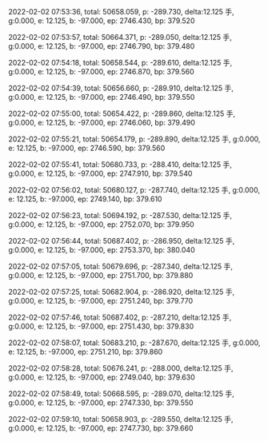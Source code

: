 2022-02-02 07:53:36, total: 50658.059, p: -289.730, delta:12.125 手, g:0.000, e: 12.125, b: -97.000, ep: 2746.430, bp: 379.520

2022-02-02 07:53:57, total: 50664.371, p: -289.050, delta:12.125 手, g:0.000, e: 12.125, b: -97.000, ep: 2746.790, bp: 379.480

2022-02-02 07:54:18, total: 50658.544, p: -289.610, delta:12.125 手, g:0.000, e: 12.125, b: -97.000, ep: 2746.870, bp: 379.560

2022-02-02 07:54:39, total: 50656.660, p: -289.910, delta:12.125 手, g:0.000, e: 12.125, b: -97.000, ep: 2746.490, bp: 379.550

2022-02-02 07:55:00, total: 50654.422, p: -289.860, delta:12.125 手, g:0.000, e: 12.125, b: -97.000, ep: 2746.060, bp: 379.490

2022-02-02 07:55:21, total: 50654.179, p: -289.890, delta:12.125 手, g:0.000, e: 12.125, b: -97.000, ep: 2746.590, bp: 379.560

2022-02-02 07:55:41, total: 50680.733, p: -288.410, delta:12.125 手, g:0.000, e: 12.125, b: -97.000, ep: 2747.910, bp: 379.540

2022-02-02 07:56:02, total: 50680.127, p: -287.740, delta:12.125 手, g:0.000, e: 12.125, b: -97.000, ep: 2749.140, bp: 379.610

2022-02-02 07:56:23, total: 50694.192, p: -287.530, delta:12.125 手, g:0.000, e: 12.125, b: -97.000, ep: 2752.070, bp: 379.950

2022-02-02 07:56:44, total: 50687.402, p: -286.950, delta:12.125 手, g:0.000, e: 12.125, b: -97.000, ep: 2753.370, bp: 380.040

2022-02-02 07:57:05, total: 50679.696, p: -287.340, delta:12.125 手, g:0.000, e: 12.125, b: -97.000, ep: 2751.700, bp: 379.880

2022-02-02 07:57:25, total: 50682.904, p: -286.920, delta:12.125 手, g:0.000, e: 12.125, b: -97.000, ep: 2751.240, bp: 379.770

2022-02-02 07:57:46, total: 50687.402, p: -287.210, delta:12.125 手, g:0.000, e: 12.125, b: -97.000, ep: 2751.430, bp: 379.830

2022-02-02 07:58:07, total: 50683.210, p: -287.670, delta:12.125 手, g:0.000, e: 12.125, b: -97.000, ep: 2751.210, bp: 379.860

2022-02-02 07:58:28, total: 50676.241, p: -288.000, delta:12.125 手, g:0.000, e: 12.125, b: -97.000, ep: 2749.040, bp: 379.630

2022-02-02 07:58:49, total: 50668.595, p: -289.070, delta:12.125 手, g:0.000, e: 12.125, b: -97.000, ep: 2747.330, bp: 379.550

2022-02-02 07:59:10, total: 50658.903, p: -289.550, delta:12.125 手, g:0.000, e: 12.125, b: -97.000, ep: 2747.730, bp: 379.660